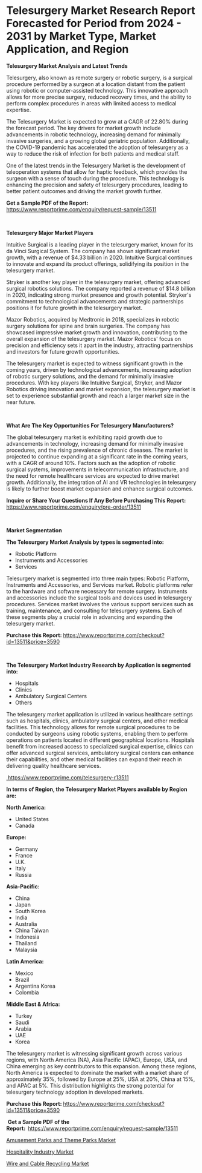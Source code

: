 <p><h1>Telesurgery Market Research Report Forecasted for Period from 2024 -  2031 by Market Type, Market Application, and Region</h1></p><p><strong>Telesurgery Market Analysis and Latest Trends</strong></p>
<p><p>Telesurgery, also known as remote surgery or robotic surgery, is a surgical procedure performed by a surgeon at a location distant from the patient using robotic or computer-assisted technology. This innovative approach allows for more precise surgery, reduced recovery times, and the ability to perform complex procedures in areas with limited access to medical expertise.</p><p>The Telesurgery Market is expected to grow at a CAGR of 22.80% during the forecast period. The key drivers for market growth include advancements in robotic technology, increasing demand for minimally invasive surgeries, and a growing global geriatric population. Additionally, the COVID-19 pandemic has accelerated the adoption of telesurgery as a way to reduce the risk of infection for both patients and medical staff.</p><p>One of the latest trends in the Telesurgery Market is the development of teleoperation systems that allow for haptic feedback, which provides the surgeon with a sense of touch during the procedure. This technology is enhancing the precision and safety of telesurgery procedures, leading to better patient outcomes and driving the market growth further.</p></p>
<p><strong>Get a Sample PDF of the Report:&nbsp;</strong> <a href="https://www.reportprime.com/enquiry/request-sample/13511">https://www.reportprime.com/enquiry/request-sample/13511</a></p>
<p>&nbsp;</p>
<p><strong>Telesurgery Major Market Players</strong></p>
<p><p>Intuitive Surgical is a leading player in the telesurgery market, known for its da Vinci Surgical System. The company has shown significant market growth, with a revenue of $4.33 billion in 2020. Intuitive Surgical continues to innovate and expand its product offerings, solidifying its position in the telesurgery market.</p><p>Stryker is another key player in the telesurgery market, offering advanced surgical robotics solutions. The company reported a revenue of $14.8 billion in 2020, indicating strong market presence and growth potential. Stryker's commitment to technological advancements and strategic partnerships positions it for future growth in the telesurgery market.</p><p>Mazor Robotics, acquired by Medtronic in 2018, specializes in robotic surgery solutions for spine and brain surgeries. The company has showcased impressive market growth and innovation, contributing to the overall expansion of the telesurgery market. Mazor Robotics' focus on precision and efficiency sets it apart in the industry, attracting partnerships and investors for future growth opportunities.</p><p>The telesurgery market is expected to witness significant growth in the coming years, driven by technological advancements, increasing adoption of robotic surgery solutions, and the demand for minimally invasive procedures. With key players like Intuitive Surgical, Stryker, and Mazor Robotics driving innovation and market expansion, the telesurgery market is set to experience substantial growth and reach a larger market size in the near future.</p></p>
<p>&nbsp;</p>
<p><strong>What Are The Key Opportunities For Telesurgery Manufacturers?</strong></p>
<p><p>The global telesurgery market is exhibiting rapid growth due to advancements in technology, increasing demand for minimally invasive procedures, and the rising prevalence of chronic diseases. The market is projected to continue expanding at a significant rate in the coming years, with a CAGR of around 10%. Factors such as the adoption of robotic surgical systems, improvements in telecommunication infrastructure, and the need for remote healthcare services are expected to drive market growth. Additionally, the integration of AI and VR technologies in telesurgery is likely to further boost market expansion and enhance surgical outcomes.</p></p>
<p><strong>Inquire or Share Your Questions If Any Before Purchasing This Report:</strong> <a href="https://www.reportprime.com/enquiry/pre-order/13511">https://www.reportprime.com/enquiry/pre-order/13511</a></p>
<p>&nbsp;</p>
<p><strong>Market Segmentation</strong></p>
<p><strong>The Telesurgery Market Analysis by types is segmented into:</strong></p>
<p><ul><li>Robotic Platform</li><li>Instruments and Accessories</li><li>Services</li></ul></p>
<p><p>Telesurgery market is segmented into three main types: Robotic Platform, Instruments and Accessories, and Services market. Robotic platforms refer to the hardware and software necessary for remote surgery. Instruments and accessories include the surgical tools and devices used in telesurgery procedures. Services market involves the various support services such as training, maintenance, and consulting for telesurgery systems. Each of these segments play a crucial role in advancing and expanding the telesurgery market.</p></p>
<p><strong>Purchase this Report:&nbsp;</strong><a href="https://www.reportprime.com/checkout?id=13511&price=3590">https://www.reportprime.com/checkout?id=13511&price=3590</a></p>
<p>&nbsp;</p>
<p><strong>The Telesurgery Market Industry Research by Application is segmented into:</strong></p>
<p><ul><li>Hospitals</li><li>Clinics</li><li>Ambulatory Surgical Centers</li><li>Others</li></ul></p>
<p><p>The telesurgery market application is utilized in various healthcare settings such as hospitals, clinics, ambulatory surgical centers, and other medical facilities. This technology allows for remote surgical procedures to be conducted by surgeons using robotic systems, enabling them to perform operations on patients located in different geographical locations. Hospitals benefit from increased access to specialized surgical expertise, clinics can offer advanced surgical services, ambulatory surgical centers can enhance their capabilities, and other medical facilities can expand their reach in delivering quality healthcare services.</p></p>
<p><a href="https://www.reportprime.com/telesurgery-r13511">&nbsp;https://www.reportprime.com/telesurgery-r13511</a></p>
<p><strong>In terms of Region, the Telesurgery Market Players available by Region are:</strong></p>
<p>
    <p> <strong> North America: </strong>
        <ul>
            <li>United States</li>
            <li>Canada</li>
        </ul>
        </p> 
    <p> <strong> Europe: </strong>
        <ul>
            <li>Germany</li>
            <li>France</li>
            <li>U.K.</li>
            <li>Italy</li>
            <li>Russia</li>
        </ul>
        </p> 
    <p> <strong> Asia-Pacific: </strong>
        <ul>
            <li>China</li>
            <li>Japan</li>
            <li>South Korea</li>
            <li>India</li>
            <li>Australia</li>
            <li>China Taiwan</li>
            <li>Indonesia</li>
            <li>Thailand</li>
            <li>Malaysia</li>
        </ul>
        </p> 
    <p> <strong> Latin America: </strong>
        <ul>
            <li>Mexico</li>
            <li>Brazil</li>
            <li>Argentina Korea</li>
            <li>Colombia</li>
        </ul>
        </p> 
    <p> <strong> Middle East & Africa: </strong>
        <ul>
            <li>Turkey</li>
            <li>Saudi</li>
            <li>Arabia</li>
            <li>UAE</li>
            <li>Korea</li>
        </ul>
    </p>
    </p>
<p><p>The telesurgery market is witnessing significant growth across various regions, with North America (NA), Asia Pacific (APAC), Europe, USA, and China emerging as key contributors to this expansion. Among these regions, North America is expected to dominate the market with a market share of approximately 35%, followed by Europe at 25%, USA at 20%, China at 15%, and APAC at 5%. This distribution highlights the strong potential for telesurgery technology adoption in developed markets.</p></p>
<p><strong>Purchase this Report: </strong><a href="https://www.reportprime.com/checkout?id=13511&price=3590">https://www.reportprime.com/checkout?id=13511&price=3590</a></p>
<p>&nbsp;<strong>Get a Sample PDF of the Report:&nbsp;&nbsp;</strong><a href="https://www.reportprime.com/enquiry/request-sample/13511">https://www.reportprime.com/enquiry/request-sample/13511</a></p>
<p><strong></strong></p>
<p><p><a href="https://github.com/biheemgalvinlouises6hokrh3h/Market-Research-Report-List-3/blob/main/amusement-parks-and-theme-parks-market.md">Amusement Parks and Theme Parks Market</a></p><p><a href="https://github.com/IzaiahBartell/Market-Research-Report-List-2/blob/main/hospitality-industry-market.md">Hospitality Industry Market</a></p><p><a href="https://github.com/Valeridd446677/Market-Research-Report-List-2/blob/main/wire-and-cable-recycling-market.md">Wire and Cable Recycling Market</a></p></p>